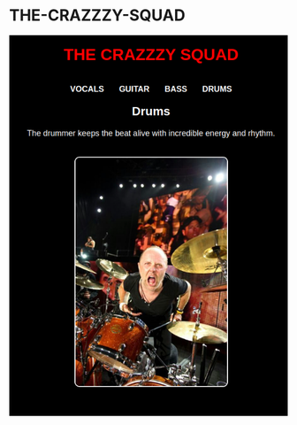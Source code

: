 # THE-CRAZZZY-SQUAD

![](https://github.com/Ammar-Alkhalidi/THE-CRAZZZY-SQUAD/blob/main/Screenshot%20from%202024-12-19%2015-54-57.png?raw=true)
